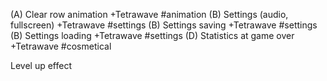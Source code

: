 (A) Clear row animation            +Tetrawave   #animation
(B) Settings (audio, fullscreen)   +Tetrawave   #settings
(B) Settings saving                +Tetrawave   #settings
(B) Settings loading               +Tetrawave   #settings
(D) Statistics at game over        +Tetrawave   #cosmetical 

Level up effect